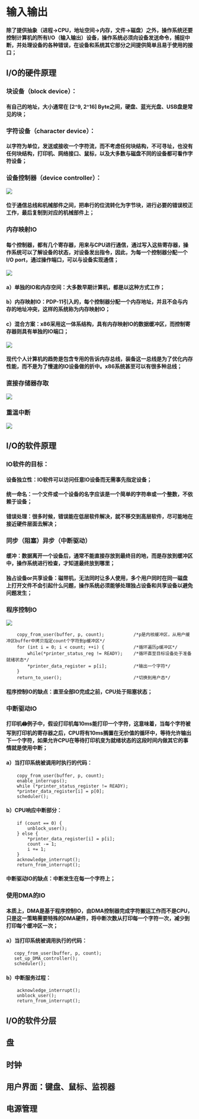 # 输入输出
#### 除了提供抽象（进程->CPU，地址空间->内存，文件->磁盘）之外，操作系统还要控制计算机的所有I/O（输入输出）设备，操作系统必须向设备发送命令，捕捉中断，并处理设备的各种错误，在设备和系统其它部分之间提供简单且易于使用的接口；

## I/O的硬件原理
### 块设备（block device）：
#### 有自己的地址，大小通常在 [2^9, 2^16] Byte之间，硬盘、蓝光光盘、USB盘是常见的块；

### 字符设备（character device）：
#### 以字符为单位，发送或接收一个字符流，而不考虑任何块结构，不可寻址，也没有任何块结构，打印机、网络接口、鼠标，以及大多数与磁盘不同的设备都可看作字符设备；

### 设备控制器（device controller）：
![](../resource/操作系统/设备控制器.png)
#### 位于通信总线和机械部件之间，把串行的位流转化为字节块，进行必要的错误校正工作，最后复制到对应的机械部件上； 

### 内存映射IO
#### 每个控制器，都有几个寄存器，用来与CPU进行通信，通过写入这些寄存器，操作系统可以了解设备的状态，对设备发出指令，因此，为每一个控制器分配一个I/O port，通过操作端口，可以与设备实现通信；
![](../resource/操作系统/内存映射IO的三种方案.png)

#### a）单独的IO和内存空间：大多数早期计算机，都是以这种方式工作；
#### b）内存映射IO：PDP-11引入的，每个控制器分配一个内存地址，并且不会与内存的地址冲突，这样的系统称为内存映射IO；
#### c）混合方案：x86采用这一体系结构，具有内存映射IO的数据缓冲区，而控制寄存器则具有单独的IO端口；

![](../resource/操作系统/系统总线结构.png)

#### 现代个人计算机的趋势是包含专用的告诉内存总线，装备这一总线是为了优化内存性能，而不是为了慢速的IO设备做的折中。x86系统甚至可以有很多种总线；

### 直接存储器存取
![](../resource/操作系统/DMA.png)

### 重温中断
![](../resource/操作系统/中断流程.png)

## I/O的软件原理

### IO软件的目标：
#### 设备独立性：IO软件可以访问任意IO设备而无需事先指定设备；

#### 统一命名：一个文件或一个设备的名字应该是一个简单的字符串或一个整数，不依赖于设备；

#### 错误处理：很多时候，错误能在低层软件解决，就不移交到高层软件，尽可能地在接近硬件层面去解决；

### 同步（阻塞）异步（中断驱动）

#### 缓冲：数据离开一个设备后，通常不能直接存放到最终目的地，而是存放到缓冲区中，操作系统进行检查，才知道最终放到哪里；

#### 独占设备or共享设备：磁带机，无法同时让多人使用，多个用户同时在同一磁盘上打开文件不会引起什么问题，操作系统必须能够处理独占设备和共享设备以避免问题发生；

### 程序控制IO
![](../resource/操作系统/程序控制IO.png)

```
    copy_from_user(buffer, p, count);           /*p是内核缓冲区，从用户缓冲区buffer中拷贝指定count个字符到p缓冲区*/
    for (int i = 0; i < count; ++i) {           /*循环遍历p缓冲区*/
        while(*printer_status_reg != READY);    /*循环直至目标设备处于准备就绪状态*/
        *printer_data_register = p[i];          /*输出一个字符*/
    }
    return_to_user();                           /*切换到用户态*/
```

#### 程序控制IO的缺点：直至全部IO完成之前，CPU处于阻塞状态；

### 中断驱动IO
#### 打印机🖨️例子中，假设打印机每10ms能打印一个字符，这意味着，当每个字符被写到打印机的寄存器之后，CPU将有10ms搁置在无价值的循环中，等待允许输出下一个字符，如果允许CPU在等待打印机变为就绪状态的这段时间内做其它的事情就是使用中断；
#### a）当打印系统被调用时执行的代码：
```
    copy_from_user(buffer, p, count);
    enable_interrups();
    while (*printer_status_register != READY);
    *printer_data_register[i] = p[0];
    scheduler();
```
#### b）CPU响应中断部分：
```
    if (count == 0) {
        unblock_user();
    } else {
        *printer_data_register[i] = p[i];
        count -= 1;
        i += 1;
    }
    acknowledge_interrupt();
    return_from_interrupt();
```
#### 中断驱动IO的缺点：中断发生在每一个字符上；

### 使用DMA的IO
#### 本质上，DMA是基于程序控制IO，由DMA控制器完成字符搬运工作而不是CPU，只是这一策略需要特殊的DMA硬件，将中断次数从打印每一个字符一次，减少到打印每个缓冲区一次；
#### a）当打印系统被调用执行的代码：
```
   copy_from_user(buffer, p, count);
   set_up_DMA_controller();
   scheduler(); 
```
#### b）中断服务过程：
```
    acknowledge_interrupt();
    unblock_user();
    return_from_interrupt();
```

## I/O的软件分层
## 盘
## 时钟
## 用户界面：键盘、鼠标、监视器
## 电源管理
